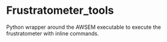 # Frustratometer_tools
Python wrapper around the AWSEM executable to execute the frustratometer with inline commands.
